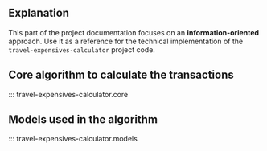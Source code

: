 ## Explanation

This part of the project documentation focuses on
an **information-oriented** approach. Use it as a
reference for the technical implementation of the
`travel-expensives-calculator` project code.

## Core algorithm to calculate the transactions

::: travel-expensives-calculator.core

## Models used in the algorithm

::: travel-expensives-calculator.models
